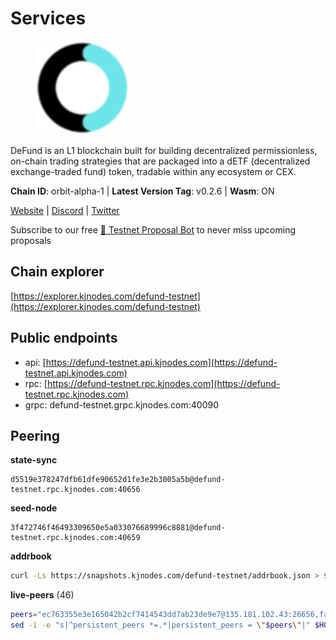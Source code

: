 # Services

<figure><img src="https://raw.githubusercontent.com/kj89/cosmos-images/main/logos/defund.png" width="150" alt=""><figcaption></figcaption></figure>

DeFund is an L1 blockchain built for building decentralized permissionless,  on-chain trading strategies that are packaged into a dETF (decentralized  exchange-traded fund) token, tradable within any ecosystem or CEX.

**Chain ID**: orbit-alpha-1 | **Latest Version Tag**: v0.2.6 | **Wasm**: ON

[Website](https://www.defund.app) | [Discord](https://discord.gg/FV26pRPZ3P) | [Twitter](https://twitter.com/defund_finance)



Subscribe to our free [🤖 Testnet Proposal Bot](https://t.me/kjnodes_testnet_proposal_bot) to never miss upcoming proposals


## Chain explorer
[https://explorer.kjnodes.com/defund-testnet](https://explorer.kjnodes.com/defund-testnet)

## Public endpoints

* api: [https://defund-testnet.api.kjnodes.com](https://defund-testnet.api.kjnodes.com)
* rpc: [https://defund-testnet.rpc.kjnodes.com](https://defund-testnet.rpc.kjnodes.com)
* grpc: defund-testnet.grpc.kjnodes.com:40090

## Peering

**state-sync**

```text
d5519e378247dfb61dfe90652d1fe3e2b3005a5b@defund-testnet.rpc.kjnodes.com:40656
```

**seed-node**

```text
3f472746f46493309650e5a033076689996c8881@defund-testnet.rpc.kjnodes.com:40659
```

**addrbook**
```bash
curl -Ls https://snapshots.kjnodes.com/defund-testnet/addrbook.json > $HOME/.defund/config/addrbook.json
```

**live-peers** (46)
```bash
peers="ec763355e3e165042b2cf7414543dd7ab23de9e7@135.181.102.43:26656,fae360975ae8387c0639801b847b4f006359cf13@65.109.10.59:26656,74e6425e7ec76e6eaef92643b6181c42d5b8a3b8@65.108.231.124:18656,b8f0bee92d7b87ec4b9abf15888fefb6d2e07092@142.44.143.93:24656,903fe81c7c23224ea162667964ea4f699cd52344@20.232.175.209:26656,7d9853992a3ce9a88d5e052c333bddf99d923b82@86.102.123.237:18656,133a675952763ee13b756a8c35729b7242c6958a@209.34.205.57:26656,a3805eeb0db5404a14db10726671d73ed06d9b23@195.201.93.126:26456,ed9d651a48968b4c3c8e8f01e15dbb451eed195a@5.75.138.108:26656,e73a8c70a1e55c4ee14874c659a9084773ea56ed@95.217.104.49:36656,0f25e490f15bdb3453d2f5a86344d4cd68411233@135.181.88.50:40656,653e48d6f56d83b5b55fdd72e3bcd3d6bdd8c2d7@95.216.204.82:26456,92347aba37ef1826e8cdc534f4e654f95e2c1f73@161.97.83.24:26656,74602f765210336e185737d580955fedd874c457@164.68.103.181:26656,fb89bb485c73f82927a2d4d426c935d27cce9348@38.242.240.86:26656,00ba58e696fa86b7b4e63500f32e6de988436d75@109.123.243.232:26656,7995a0be03d2909d90b2a7711fab1fb836475d5a@38.242.140.36:26656,562a1ddd62988fec2cd02c6edfbe5f8ae9e70018@167.235.246.156:26456,654e73df22d2142a2359ae81374d2abefbc0bcbb@172.174.23.34:26656,2425a645f1b375c4d61857a7010841d4baf74a1b@109.195.131.79:36656,728f264a6f6e1096c3137b3b825835c9cb9770cb@65.108.11.234:21656,deab90cfbee70c272c611b8dde04cf19d596d2ae@130.185.119.243:40656,3c691a4272406cd8819f39f8283389e6790cd630@92.119.112.25:26656,206dff775f728a5c5c119e5b337425dfb3ca9c49@194.146.13.186:26656,39a220281079e84ca0cc4217be0e64699e48b639@109.123.247.238:26656,78c53aca778b1239158cf4bf6a3aeeb2239501bb@38.242.216.35:40656,e433453f6bb5121810036c0afb1e66f55e25c74f@162.55.235.175:26656,54c5d40305b27376aace60d96b4840613d5257d1@65.109.137.77:26456,9895c8d25d35125151c0878dc164d38270b947c8@38.242.140.45:26656,6daa75e92c79c0306ee41492990b036720d24cac@5.161.75.168:26656,c326b07b20a55b8a041514954f72e7e57286c428@5.182.33.176:26656,e3c348467a8c88c0f65e2ca8a71875d2a384b8b4@185.16.39.19:60656,049ec98b1170569f556db96293900210d1974f54@91.107.198.35:26456,c5977c2a0b7c2f04e9b8ecfb1c7c03989c7658b4@65.109.138.133:26456,5d76132a47eea874b3b451182b48ae6289c2d2f3@194.146.13.253:26656,f31bb89bdb7c2d7867872f9fbbdda3d3d6a9a609@5.78.44.148:26456,083d01165dd48373b212b25a7d7a811655ce1074@95.111.243.155:26656,ffb2898494cdbd6625d962ea4511c29507177c62@164.68.103.176:26656,b2dab4e2f5e9ebf9901e9e8bf817af36c705b458@65.109.131.246:26456,ad734903d37aca25a0c6d8dfdae4fc78ba852321@84.46.244.224:26656,6f48fceec1c1e7db50efbc6154c2d4d869137a0c@178.18.248.84:26656,4ad38a86b512ad23ce68b5403c886bcf64d75dba@38.242.140.65:26656,dd82f0b844645b2047fa1b5a54f7fe575e80a134@188.34.167.232:26656,0d60609e5c324a97bd5b1f7d5def4741c22e811f@194.146.13.185:26656,e7f919a76a2462de1a1cd617f2324e24a95be3ff@164.68.113.190:26656,d5519e378247dfb61dfe90652d1fe3e2b3005a5b@65.109.68.190:40656"
sed -i -e "s|^persistent_peers *=.*|persistent_peers = \"$peers\"|" $HOME/.defund/config/config.toml
```
